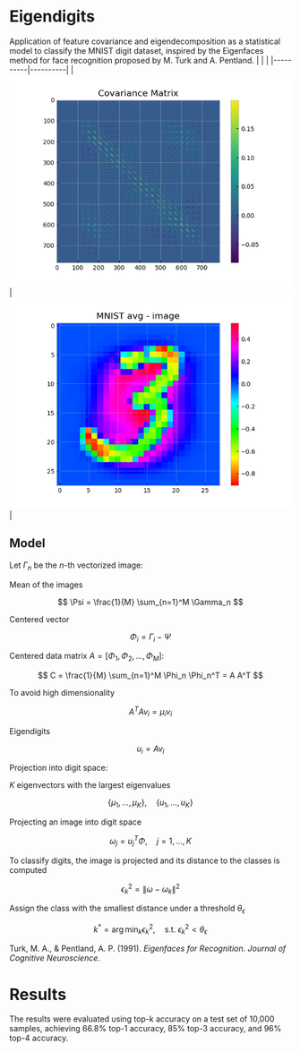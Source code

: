 # Eigendigits
Application of feature covariance and eigendecomposition as a statistical model to classify the MNIST digit dataset, inspired by the Eigenfaces method for face recognition proposed by M. Turk and A. Pentland.
|  |  |
|----------|----------|
| ![img1](covarianza.png) | ![img2](digit.png) |


## Model

Let $\Gamma_n$ be the $n$-th vectorized image:

Mean of the images

$$
\Psi = \frac{1}{M} \sum_{n=1}^M \Gamma_n
$$

Centered vector

$$
\Phi_i = \Gamma_i - \Psi
$$

Centered data matrix $A = [\Phi_1, \Phi_2, \dots, \Phi_M]$:

$$
C = \frac{1}{M} \sum_{n=1}^M \Phi_n \Phi_n^T = A A^T
$$

To avoid high dimensionality

$$
A^T A v_i = \mu_i v_i
$$

Eigendigits

$$
u_i = A v_i
$$

Projection into digit space:

$K$ eigenvectors with the largest eigenvalues

$$
\{\mu_1, \dots , \mu_K\}, \quad \{u_1, \dots, u_K\}
$$

Projecting an image into digit space

$$
\omega_j = u_j^T \Phi, \quad j = 1, \dots, K
$$

To classify digits, the image is projected and its distance to the classes is computed

$$
\epsilon_k^2 = \lVert \omega - \omega_k \rVert^2
$$

Assign the class with the smallest distance under a threshold $\theta_\epsilon$

$$
k^* = \arg\min_k \epsilon_k^2, \quad \text{s.t. } \epsilon_k^2 < \theta_\epsilon
$$

Turk, M. A., & Pentland, A. P. (1991). _Eigenfaces for Recognition_. *Journal of Cognitive Neuroscience*.

# Results
The results were evaluated using top-k accuracy on a test set of 10,000 samples, achieving 66.8% top-1 accuracy, 85% top-3 accuracy, and 96% top-4 accuracy. 